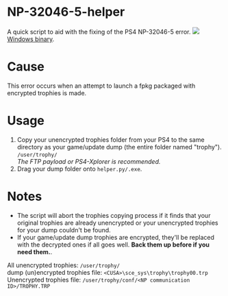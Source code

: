 # NP-32046-5-helper
A quick script to aid with the fixing of the PS4 NP-32046-5 error.
![](https://orion.feralhosting.com/sorrow/share/NP-32046-5_helper_multi.png)
[Windows binary](https://github.com/Sorrow446/NP-32046-5-helper/releases/download/2/helper.exe).
# Cause
This error occurs when an attempt to launch a fpkg packaged with encrypted trophies is made.

# Usage
1. Copy your unencrypted trophies folder from your PS4 to the same directory as your game/update dump (the entire folder named "trophy"). `/user/trophy/`  
*The FTP payload or PS4-Xplorer is recommended.*
2. Drag your dump folder onto `helper.py/.exe`.

# Notes
- The script will abort the trophies copying process if it finds that your original trophies are already unencrypted or your unencrypted trophies for your dump couldn't be found.
- If your game/update dump trophies are encrypted, they'll be replaced with the decrypted ones if all goes well. **Back them up before if you need them.**.

All unencrypted trophies:
`/user/trophy/`       
dump (un)encrypted trophies file:
`<CUSA>\sce_sys\trophy\trophy00.trp`      
Unencrypted trophies file:
`/user/trophy/conf/<NP communication ID>/TROPHY.TRP`
